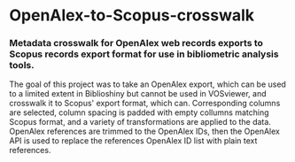 # OpenAlex-to-Scopus-crosswalk

### Metadata crosswalk for OpenAlex web records exports to Scopus records export format for use in bibliometric analysis tools.

The goal of this project was to take an OpenAlex export, which can be used to a limited extent in Biblioshiny but cannot be used in VOSviewer, and crosswalk it to Scopus' export format, which can. Corresponding columns are selected, column spacing is padded with empty collumns matching Scopus format, and a variety of transformations are applied to the data. OpenAlex references are trimmed to the OpenAlex IDs, then the OpenAlex API is used to replace the references OpenAlex ID list with plain text references.
